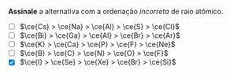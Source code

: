 **Assinale** a alternativa com a ordenação *incorreta* de raio atômico.

- [ ] $\ce{Cs} > \ce{Na} > \ce{Al} > \ce{S} > \ce{Cl}$
- [ ] $\ce{Bi} > \ce{Ga} > \ce{Al} > \ce{Br} > \ce{Ar}$
- [ ] $\ce{K} > \ce{Ca} > \ce{P} > \ce{F} > \ce{Ne}$
- [ ] $\ce{B} > \ce{C} > \ce{N} > \ce{O} > \ce{F}$
- [x] $\ce{I} > \ce{Se} > \ce{Xe} > \ce{Br} > \ce{Si}$
